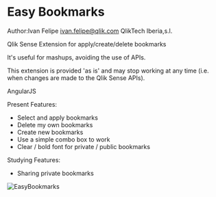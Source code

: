 # Easy Bookmarks
Author:Ivan Felipe ivan.felipe@qlik.com
QlikTech Iberia,s.l.

Qlik Sense Extension for apply/create/delete bookmarks

It's useful for mashups, avoiding the use of APIs.

This extension is provided 'as is' and may stop working at any time (i.e. when changes are made to the Qlik Sense APIs).

AngularJS

Present Features:
<UL>
  <li>Select and apply bookmarks</li>
  <li>Delete my own bookmarks</li>
  <li>Create new bookmarks</li>
  <li>Use a simple combo box to work</li>
  <li>Clear / bold font for private / public bookmarks</li>
</UL>

Studying Features:
<UL>
  <li>Sharing private bookmarks</li>
</UL>

![EasyBookmarks](https://user-images.githubusercontent.com/11334576/154759848-73b23719-49dc-4ab3-8ed1-d7bae6caa4bb.png)
